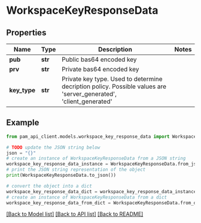 # WorkspaceKeyResponseData


## Properties

Name | Type | Description | Notes
------------ | ------------- | ------------- | -------------
**pub** | **str** | Public bas64 encoded key | 
**prv** | **str** | Private bas64 encoded key | 
**key_type** | **str** | Private key type. Used to determine decription policy. Possible values are &#39;server_generated&#39;, &#39;client_generated&#39; | 

## Example

```python
from pam_api_client.models.workspace_key_response_data import WorkspaceKeyResponseData

# TODO update the JSON string below
json = "{}"
# create an instance of WorkspaceKeyResponseData from a JSON string
workspace_key_response_data_instance = WorkspaceKeyResponseData.from_json(json)
# print the JSON string representation of the object
print(WorkspaceKeyResponseData.to_json())

# convert the object into a dict
workspace_key_response_data_dict = workspace_key_response_data_instance.to_dict()
# create an instance of WorkspaceKeyResponseData from a dict
workspace_key_response_data_from_dict = WorkspaceKeyResponseData.from_dict(workspace_key_response_data_dict)
```
[[Back to Model list]](../README.md#documentation-for-models) [[Back to API list]](../README.md#documentation-for-api-endpoints) [[Back to README]](../README.md)



